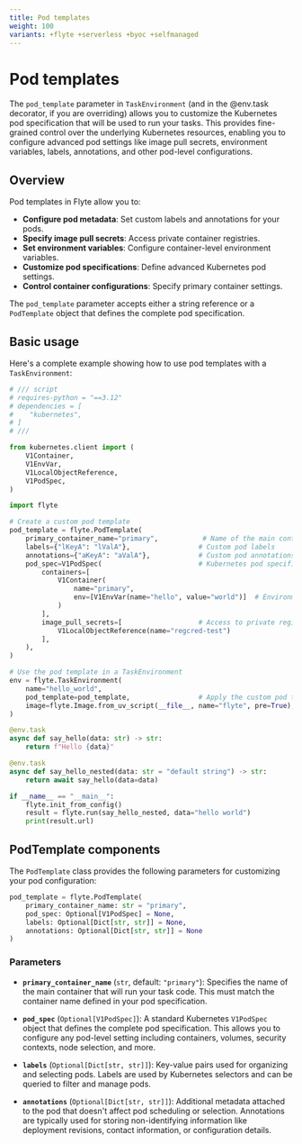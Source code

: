 ```yaml
---
title: Pod templates
weight: 100
variants: +flyte +serverless +byoc +selfmanaged
---
```


# Pod templates

The `pod_template` parameter in `TaskEnvironment` (and in the @env.task decorator, if you are overriding) allows you to customize the Kubernetes pod specification that will be used to run your tasks.
This provides fine-grained control over the underlying Kubernetes resources, enabling you to configure advanced pod settings like image pull secrets, environment variables, labels, annotations, and other pod-level configurations.

## Overview

Pod templates in Flyte allow you to:

- **Configure pod metadata**: Set custom labels and annotations for your pods.
- **Specify image pull secrets**: Access private container registries.
- **Set environment variables**: Configure container-level environment variables.
- **Customize pod specifications**: Define advanced Kubernetes pod settings.
- **Control container configurations**: Specify primary container settings.

The `pod_template` parameter accepts either a string reference or a `PodTemplate` object that defines the complete pod specification.

## Basic usage

Here's a complete example showing how to use pod templates with a `TaskEnvironment`:

```python
# /// script
# requires-python = "==3.12"
# dependencies = [
#    "kubernetes",
# ]
# ///

from kubernetes.client import (
    V1Container,
    V1EnvVar,
    V1LocalObjectReference,
    V1PodSpec,
)

import flyte

# Create a custom pod template
pod_template = flyte.PodTemplate(
    primary_container_name="primary",           # Name of the main container
    labels={"lKeyA": "lValA"},                 # Custom pod labels
    annotations={"aKeyA": "aValA"},            # Custom pod annotations
    pod_spec=V1PodSpec(                        # Kubernetes pod specification
        containers=[
            V1Container(
                name="primary",
                env=[V1EnvVar(name="hello", value="world")]  # Environment variables
            )
        ],
        image_pull_secrets=[                   # Access to private registries
            V1LocalObjectReference(name="regcred-test")
        ],
    ),
)

# Use the pod template in a TaskEnvironment
env = flyte.TaskEnvironment(
    name="hello_world",
    pod_template=pod_template,                 # Apply the custom pod template
    image=flyte.Image.from_uv_script(__file__, name="flyte", pre=True),
)

@env.task
async def say_hello(data: str) -> str:
    return f"Hello {data}"

@env.task
async def say_hello_nested(data: str = "default string") -> str:
    return await say_hello(data=data)

if __name__ == "__main__":
    flyte.init_from_config()
    result = flyte.run(say_hello_nested, data="hello world")
    print(result.url)
```

## PodTemplate components

The `PodTemplate` class provides the following parameters for customizing your pod configuration:

```python
pod_template = flyte.PodTemplate(
    primary_container_name: str = "primary",
    pod_spec: Optional[V1PodSpec] = None,
    labels: Optional[Dict[str, str]] = None,
    annotations: Optional[Dict[str, str]] = None
)
```

### Parameters

- **`primary_container_name`** (`str`, default: `"primary"`): Specifies the name of the main container that will run your task code. This must match the container name defined in your pod specification.

- **`pod_spec`** (`Optional[V1PodSpec]`): A standard Kubernetes `V1PodSpec` object that defines the complete pod specification. This allows you to configure any pod-level setting including containers, volumes, security contexts, node selection, and more.

- **`labels`** (`Optional[Dict[str, str]]`): Key-value pairs used for organizing and selecting pods. Labels are used by Kubernetes selectors and can be queried to filter and manage pods.

- **`annotations`** (`Optional[Dict[str, str]]`): Additional metadata attached to the pod that doesn't affect pod scheduling or selection. Annotations are typically used for storing non-identifying information like deployment revisions, contact information, or configuration details.


